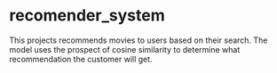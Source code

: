 # recomender_system
This projects recommends  movies to users based on their search. The model uses the prospect of cosine similarity to determine what recommendation the customer will get.
